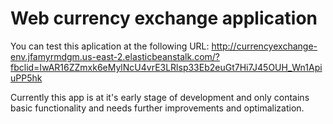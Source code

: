 # Web currency exchange application

You can test this aplication at the following URL:
http://currencyexchange-env.jfamyrmdgm.us-east-2.elasticbeanstalk.com/?fbclid=IwAR16ZZmxk6eMylNcU4vrE3LRlsp33Eb2euGt7Hi7J45OUH_Wn1ApiuPP5hk

Currently this app is at it's early stage of development and only contains basic functionality and needs further improvements and optimalization.
